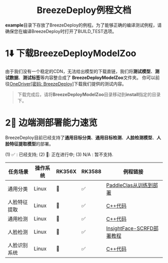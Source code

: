 <h1 align="center">BreezeDeploy例程文档</h1>

**example**目录下存放了BreezeDeploy的例程。为了能够正确的编译测试例程，请确保您在编译BreezeDeploy时打开了BUILD_TEST选项。

# 1⬇️ 下载BreezeDeployModelZoo

由于我们没有一个稳定的CDN，无法给出模型的下载直链，我们将**测试模型**、**测试数据**、**测试标签**等内容整合成了
**BreezeDeployModelZoo**文件夹。
你可以前往[OneDriver[密码: BreezeDeploy]](https://1drv.ms/f/s!AhN_zZGLHpt-ghTfJE9mDX9W1ISm)下载我们提供的测试内容。

> 下载完成后，请将**BreezeDeployModelZoo**目录移动到**install**指定的目录下。

# 2🌰 边端测部署能力速览

BreezeDeploy目前已经支持了**通用目标分类**、**通用目标检测**、**人脸检测模型**、**人脸特征提取模型**的部署。

(1) ✅ : 已经支持; (2) 🏃: 正在进行中; (3) N/A : 暂不支持.

| 任务场景   | 操作系统  | RK356X | RK3588 | 例程链接                                                     |
|--------|-------|--------|--------|----------------------------------------------------------|
| 通用分类   | Linux | 🏃     | ✅      | [PaddleClas从训练到部署](./classification_test/paddle_clas.md) |
| 人脸特征提取 | Linux | 🏃     | ✅      | [C++代码](./feature_test)                                  |
| 通用检测   | Linux | 🏃     | ✅      | [C++代码](./detection_test)                                |
| 人脸检测   | Linux | 🏃     | ✅      | [InsightFace-SCRFD部署教程](./detection_test)                |
| 人脸识别系统 | Linux | 🏃     | ✅      | [C++代码](./pipeline_test)                                 |

